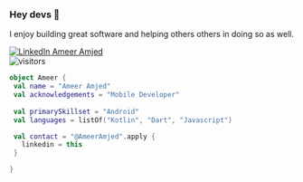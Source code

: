 
### Hey devs 👋

I enjoy building great software and helping others others in doing so as well.

[![LinkedIn Ameer Amjed](https://img.shields.io/badge/LinkedIn-@AmeerAmjed-blue?style=for-the-badge)](https://www.linkedin.com/in/AmeerAmjed/)
<br>
![visitors](https://visitor-badge.laobi.icu/badge?page_id=AmeerAmjed.AmeerAmjed)

```kotlin
object Ameer {
 val name = "Ameer Amjed"
 val acknowledgements = "Mobile Developer"
 
 val primarySkillset = "Android"
 val languages = listOf("Kotlin", "Dart", "Javascript")

 val contact = "@AmeerAmjed".apply {
   linkedin = this
 }

}
```

